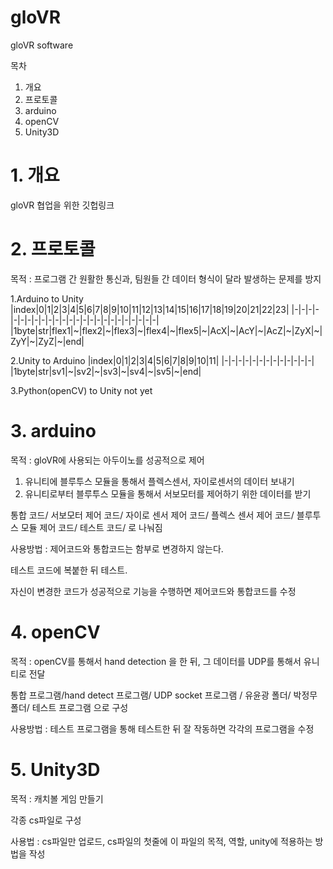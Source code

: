 # gloVR

gloVR software

목차
1. 개요
2. 프로토콜
3. arduino
4. openCV
5. Unity3D

# 1. 개요
gloVR 협업을 위한 깃헙링크


# 2. 프로토콜

목적 : 프로그램 간 원활한 통신과, 팀원들 간 데이터 형식이 달라 발생하는 문제를 방지

1.Arduino to Unity
|index|0|1|2|3|4|5|6|7|8|9|10|11|12|13|14|15|16|17|18|19|20|21|22|23|
|-|-|-|-|-|-|-|-|-|-|-|-|-|-|-|-|-|-|-|-|-|-|-|-|-|
|1byte|str|flex1|~|flex2|~|flex3|~|flex4|~|flex5|~|AcX|~|AcY|~|AcZ|~|ZyX|~|ZyY|~|ZyZ|~|end|

2.Unity to Arduino
|index|0|1|2|3|4|5|6|7|8|9|10|11|
|-|-|-|-|-|-|-|-|-|-|-|-|-|
|1byte|str|sv1|~|sv2|~|sv3|~|sv4|~|sv5|~|end|

3.Python(openCV) to Unity
not yet


# 3. arduino

목적 : gloVR에 사용되는 아두이노를 성공적으로 제어
1. 유니티에 블루투스 모듈을 통해서 플렉스센서, 자이로센서의 데이터 보내기
2. 유니티로부터 블루투스 모듈을 통해서 서보모터를 제어하기 위한 데이터를 받기

통합 코드/ 서보모터 제어 코드/ 자이로 센서 제어 코드/ 플렉스 센서 제어 코드/ 블루투스 모듈 제어 코드/ 테스트 코드/ 로 나눠짐

사용방법 : 제어코드와 통합코드는 함부로 변경하지 않는다.

테스트 코드에 복붙한 뒤 테스트.

자신이 변경한 코드가 성공적으로 기능을 수행하면 제어코드와 통합코드를 수정

# 4. openCV
목적 : openCV를 통해서 hand detection 을 한 뒤, 그 데이터를 UDP를 통해서 유니티로 전달

통합 프로그램/hand detect 프로그램/ UDP socket 프로그램 / 유윤광 폴더/ 박정무 폴더/ 테스트 프로그램 으로 구성

사용방법 : 테스트 프로그램을 통해 테스트한 뒤 잘 작동하면 각각의 프로그램을 수정

# 5. Unity3D
목적 : 캐치볼 게임 만들기

각종 cs파일로 구성

사용법 : cs파일만 업로드, cs파일의 첫줄에 이 파일의 목적, 역할, unity에 적용하는 방법을 작성
